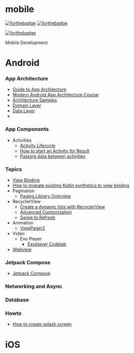 # mobile

[![forthebadge](https://forthebadge.com/images/badges/built-with-love.svg)](https://forthebadge.com)
[![forthebadge](https://forthebadge.com/images/badges/for-you.svg)](https://forthebadge.com)

[![forthebadge](https://forthebadge.com/images/badges/you-didnt-ask-for-this.svg)](https://forthebadge.com)

Mobile Development

# Android 

### App Architecture 
- [Guide to App Architecture](https://developer.android.com/jetpack/guide?gclid=CjwKCAjwuYWSBhByEiwAKd_n_jIvavjwqNrVc3FmBG1GxI26Xoa-2sTO7CX0mSVUElZn6r5safGGwRoCzPQQAvD_BwE&gclsrc=aw.ds)
- [Modern Android App Architecture Course](https://developer.android.com/courses/pathways/android-architecture)
- [Architecture Samples](https://github.com/android/architecture-samples)
- [Domain Layer](https://developer.android.com/jetpack/guide/domain-layer)
- [Data Layer](https://developer.android.com/jetpack/guide/data-layer)
-
### App Components 

- Activities
  - [Activity Lifecycle](https://developer.android.com/guide/components/activities/activity-lifecycle)
  - [How to start an Activity for Result]()
  - [Passing data between activities](https://developer.android.com/guide/components/activities/parcelables-and-bundles)

### Topics  

- [View Binding](https://developer.android.com/topic/libraries/view-binding)
- [How to migrate existing Kotlin synthetics to view binding](https://developer.android.com/topic/libraries/view-binding/migration)
- Pagination 
  - [Paging Library Overview](https://developer.android.com/topic/libraries/architecture/paging/v3-overview)
- RecyclerView
  - [Create a dynamic lists with RecyclerView](https://developer.android.com/guide/topics/ui/layout/recyclerview?gclid=CjwKCAjwuYWSBhByEiwAKd_n_oFYKdpd_jqz_1TyiIvQY0PjAmKI28biU5S74SFMLf7fJb6RDOQPphoCmS0QAvD_BwE&gclsrc=aw.ds)
  - [Advanced Customization](https://developer.android.com/guide/topics/ui/layout/recyclerview-custom)
  - [Swipe to Refresh](https://developer.android.com/training/swipe)
- Animation 
  - [ViewPager2](https://developer.android.com/training/animation/screen-slide-2)
- Video
  - Exo Player
    - [Exoplayer Codelab](https://developer.android.com/codelabs/exoplayer-intro#6)
- [Webview](https://developer.android.com/guide/webapps/webview)
### Jetpack Compose
- [Jetpack Compose](https://developer.android.com/jetpack/compose)

### Networking and Async 

### Database 

### Howto

- [How to create splash screen](https://developer.android.com/guide/topics/ui/splash-screen)

# iOS 
